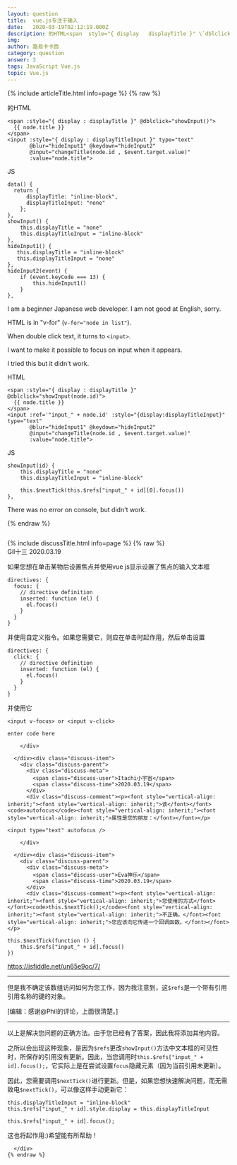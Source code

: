 ```yaml
---
layout: question
title:  vue.js专注于输入
date:   2020-03-19T02:12:19.000Z
description: 的HTML<span  style="{ display   displayTitle }" \`dblclick="showInput()">  {...
img: 
author: 路易卡卡西
category: question
answer: 3
tags: JavaScript Vue.js
topic: Vue.js
---
```

<div class="article-root">
  <div class="article">
    {% include articleTitle.html info=page %}
    {% raw %}
    <div class="article-content"><p><font style="vertical-align: inherit;"><font style="vertical-align: inherit;">的HTML</font></font></p>

<pre class="lang-html prettyprint-override"><code>&lt;span :style="{ display : displayTitle }" @dblclick="showInput()"&gt;<font></font>
  {{ node.title }}<font></font>
&lt;/span&gt;<font></font>
&lt;input :style="{ display : displayTitleInput }" type="text" <font></font>
       @blur="hideInput1" @keydown="hideInput2" <font></font>
       @input="changeTitle(node.id , $event.target.value)" <font></font>
       :value="node.title"&gt;<font></font>
</code></pre>

<p><font style="vertical-align: inherit;"><font style="vertical-align: inherit;">JS</font></font></p>

<pre class="lang-js prettyprint-override"><code>data() {<font></font>
  return {<font></font>
      displayTitle: "inline-block",<font></font>
      displayTitleInput: "none"<font></font>
    };<font></font>
},<font></font>
showInput() {<font></font>
    this.displayTitle = "none"<font></font>
    this.displayTitleInput = "inline-block"<font></font>
},<font></font>
hideInput1() {<font></font>
   this.displayTitle = "inline-block"<font></font>
   this.displayTitleInput = "none"<font></font>
},<font></font>
hideInput2(event) {<font></font>
    if (event.keyCode === 13) {<font></font>
        this.hideInput1()<font></font>
    }<font></font>
},<font></font>
</code></pre>

<p>I am a beginner Japanese  web developer. I am not good at English, sorry.</p>

<p>HTML is in "v-for" (<code>v-for="node in list"</code>).</p>

<p>When double click text, it turns to <code>&lt;input&gt;</code>.</p>

<p>I want to make it possible to focus on input when it appears.</p>

<p>I tried this but it didn't work.</p>

<p>HTML</p>

<pre class="lang-html prettyprint-override"><code>&lt;span :style="{ display : displayTitle }" @dblclick="showInput(node.id)"&gt;<font></font>
  {{ node.title }}<font></font>
&lt;/span&gt;<font></font>
&lt;input :ref='"input_" + node.id' :style="{display:displayTitleInput}" type="text" <font></font>
       @blur="hideInput1" @keydown="hideInput2" <font></font>
       @input="changeTitle(node.id , $event.target.value)" <font></font>
       :value="node.title"&gt;<font></font>
</code></pre>

<p>JS</p>

<pre class="lang-js prettyprint-override"><code>showInput(id) {<font></font>
    this.displayTitle = "none"<font></font>
    this.displayTitleInput = "inline-block"<font></font>
<font></font>
    this.$nextTick(this.$refs["input_" + id][0].focus())<font></font>
},<font></font>
</code></pre>

<p>There was no error on console, but didn't work.</p></div>
    {% endraw %}
  </div>
  <p style="height: 0;width:0;overflow: hidden;"> 第2255篇《vue.js专注于输入》来自Winter(https://github.com/aiyld/aiyld.github.io)的站点</p>
  <div class="discuss-wrapper">
    {% include discussTitle.html info=page %}
    {% raw %}
    <div class="discuss-item">
        <div class="discuss-parent">
          <div class="discuss-meta">
            <span class="discuss-user">Gil十三</span>
            <span class="discuss-time">2020.03.19</span>
          </div>
          <div class="discuss-comment"><p><font style="vertical-align: inherit;"><font style="vertical-align: inherit;">如果您想在单击某物后设置焦点并使用vue js显示设置了焦点的输入文本框</font></font></p>

<pre><code>directives: {<font></font>
  focus: {<font></font>
    // directive definition<font></font>
    inserted: function (el) {<font></font>
      el.focus()<font></font>
    }<font></font>
  }<font></font>
}<font></font>
</code></pre>

<p><font style="vertical-align: inherit;"><font style="vertical-align: inherit;">并使用自定义指令。</font><font style="vertical-align: inherit;">如果您需要它，则应在单击时起作用，然后单击设置</font></font></p>

<pre><code>directives: {<font></font>
  click: {<font></font>
    // directive definition<font></font>
    inserted: function (el) {<font></font>
      el.focus()<font></font>
    }<font></font>
  }<font></font>
}<font></font>
</code></pre>

<p><font style="vertical-align: inherit;"><font style="vertical-align: inherit;">并使用它 </font></font></p>

<pre><code>&lt;input v-focus&gt; or &lt;input v-click&gt;<font></font>
<font></font>
enter code here<font></font>
</code></pre></div>
        </div>
        
      </div><div class="discuss-item">
        <div class="discuss-parent">
          <div class="discuss-meta">
            <span class="discuss-user">Itachi小宇宙</span>
            <span class="discuss-time">2020.03.19</span>
          </div>
          <div class="discuss-comment"><p><font style="vertical-align: inherit;"><font style="vertical-align: inherit;">该</font></font><code>autofocus</code><font style="vertical-align: inherit;"><font style="vertical-align: inherit;">属性是您的朋友：</font></font></p>

<pre><code>&lt;input type="text" autofocus /&gt;
</code></pre></div>
        </div>
        
      </div><div class="discuss-item">
        <div class="discuss-parent">
          <div class="discuss-meta">
            <span class="discuss-user">Eva神乐</span>
            <span class="discuss-time">2020.03.19</span>
          </div>
          <div class="discuss-comment"><p><font style="vertical-align: inherit;"><font style="vertical-align: inherit;">您使用的方式</font></font><code>this.$nextTick();</code><font style="vertical-align: inherit;"><font style="vertical-align: inherit;">不正确。</font><font style="vertical-align: inherit;">您应该向它传递一个回调函数。</font></font></p>

<pre><code>this.$nextTick(function () {<font></font>
    this.$refs["input_" + id].focus()<font></font>
})<font></font>
</code></pre>

<p><a href="https://jsfiddle.net/un65e9oc/7/" rel="nofollow noreferrer"><font style="vertical-align: inherit;"><font style="vertical-align: inherit;">https://jsfiddle.net/un65e9oc/7/</font></font></a></p>

<hr>

<p><font style="vertical-align: inherit;"><font style="vertical-align: inherit;">但是我不确定该数组访问如何为您工作，因为我注意到，这</font></font><code>$refs</code><font style="vertical-align: inherit;"><font style="vertical-align: inherit;">是一个带有引用引用名称的键的对象。</font></font></p>

<p><font style="vertical-align: inherit;"><font style="vertical-align: inherit;">[编辑：感谢@Phil的评论，上面很清楚。]</font></font></p>

<hr>

<p><font style="vertical-align: inherit;"><font style="vertical-align: inherit;">以上是解决您问题的正确方法。</font><font style="vertical-align: inherit;">由于您已经有了答案，因此我将添加其他内容。</font></font></p>

<p><font style="vertical-align: inherit;"><font style="vertical-align: inherit;">之所以会出现这种现象，是因为</font></font><code>$refs</code><font style="vertical-align: inherit;"><font style="vertical-align: inherit;">更改</font></font><code>showInput()</code><font style="vertical-align: inherit;"><font style="vertical-align: inherit;">方法中文</font><font style="vertical-align: inherit;">本框的可见性时，所</font><font style="vertical-align: inherit;">保存的引用</font><font style="vertical-align: inherit;">没有更新</font><font style="vertical-align: inherit;">。</font><font style="vertical-align: inherit;">因此，当您调用时</font></font><code>this.$refs["input_" + id].focus();</code><font style="vertical-align: inherit;"><font style="vertical-align: inherit;">，它实际上是在尝试设置</font></font><code>focus</code><font style="vertical-align: inherit;"><font style="vertical-align: inherit;">隐藏元素（因为当前引用未更新）。</font></font></p>

<p><font style="vertical-align: inherit;"><font style="vertical-align: inherit;">因此，您需要调用</font></font><code>$nextTick()</code><font style="vertical-align: inherit;"><font style="vertical-align: inherit;">进行更新。</font><font style="vertical-align: inherit;">但是，如果您想快速解决问题，而无需致电</font></font><code>$nextTick()</code><font style="vertical-align: inherit;"><font style="vertical-align: inherit;">，可以像这样手动更新它：</font></font></p>

<pre><code>this.displayTitleInput = "inline-block"<font></font>
this.$refs["input_" + id].style.display = this.displayTitleInput<font></font>
<font></font>
this.$refs["input_" + id].focus();<font></font>
</code></pre>

<p><font style="vertical-align: inherit;"><font style="vertical-align: inherit;">这也将起作用:)希望能有所帮助！</font></font></p></div>
        </div>
        
      </div>
    {% endraw %}
  </div>
<div>
